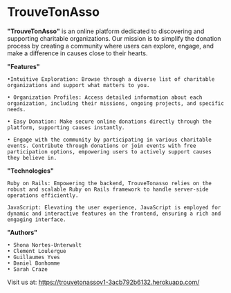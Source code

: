 # TrouveTonAsso

**"TrouveTonAsso"** is an online platform dedicated to discovering and supporting charitable organizations. Our mission is to simplify the donation process by creating a community where users can explore, engage, and make a difference in causes close to their hearts.

**"Features"**

    •Intuitive Exploration: Browse through a diverse list of charitable organizations and support what matters to you.

    • Organization Profiles: Access detailed information about each organization, including their missions, ongoing projects, and specific needs.

    • Easy Donation: Make secure online donations directly through the platform, supporting causes instantly.

    • Engage with the community by participating in various charitable events. Contribute through donations or join events with free participation options, empowering users to actively support causes they believe in.

**"Technologies"**

    Ruby on Rails: Empowering the backend, TrouveTonasso relies on the robust and scalable Ruby on Rails framework to handle server-side operations efficiently.

    JavaScript: Elevating the user experience, JavaScript is employed for dynamic and interactive features on the frontend, ensuring a rich and engaging interface.


**"Authors"**

    • Shona Nortes-Unterwalt 
    • Clement Loulergue
    • Guillaumes Yves
    • Daniel Bonhomme
    • Sarah Craze

Visit us at: https://trouvetonassov1-3acb792b6132.herokuapp.com/

